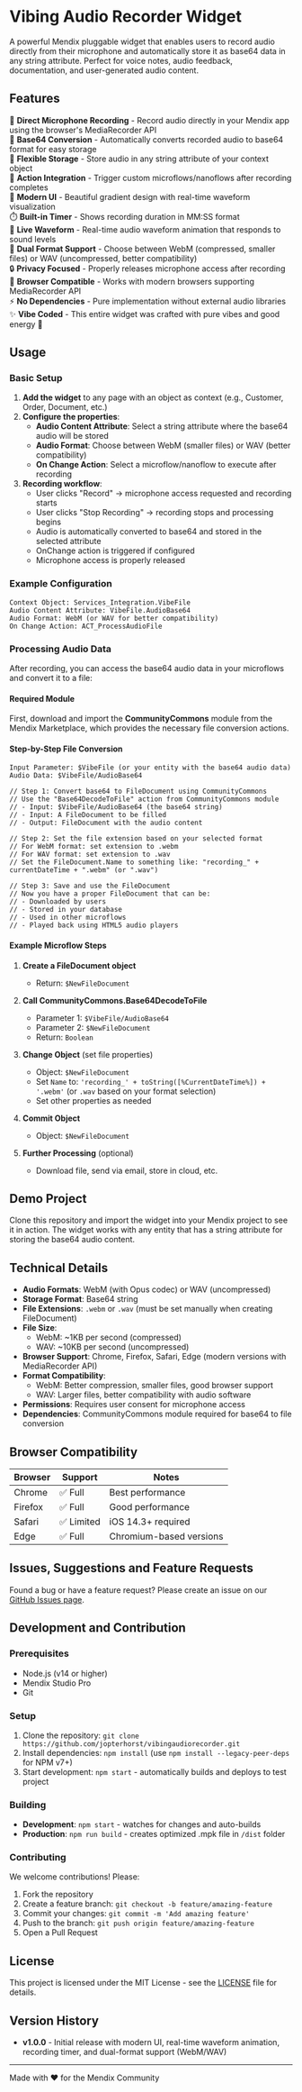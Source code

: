 # Vibing Audio Recorder Widget

A powerful Mendix pluggable widget that enables users to record audio directly from their microphone and automatically store it as base64 data in any string attribute. Perfect for voice notes, audio feedback, documentation, and user-generated audio content.

## Features

🎤 **Direct Microphone Recording** - Record audio directly in your Mendix app using the browser's MediaRecorder API  
📝 **Base64 Conversion** - Automatically converts recorded audio to base64 format for easy storage  
💾 **Flexible Storage** - Store audio in any string attribute of your context object  
🔧 **Action Integration** - Trigger custom microflows/nanoflows after recording completes  
🎯 **Modern UI** - Beautiful gradient design with real-time waveform visualization  
⏱️ **Built-in Timer** - Shows recording duration in MM:SS format  
🌊 **Live Waveform** - Real-time audio waveform animation that responds to sound levels  
🎵 **Dual Format Support** - Choose between WebM (compressed, smaller files) or WAV (uncompressed, better compatibility)  
🔒 **Privacy Focused** - Properly releases microphone access after recording  
📱 **Browser Compatible** - Works with modern browsers supporting MediaRecorder API  
⚡ **No Dependencies** - Pure implementation without external audio libraries  
✨ **Vibe Coded** - This entire widget was crafted with pure vibes and good energy 🌟  

## Usage

### Basic Setup

1. **Add the widget** to any page with an object as context (e.g., Customer, Order, Document, etc.)
2. **Configure the properties**:
   - **Audio Content Attribute**: Select a string attribute where the base64 audio will be stored
   - **Audio Format**: Choose between WebM (smaller files) or WAV (better compatibility)
   - **On Change Action**: Select a microflow/nanoflow to execute after recording
3. **Recording workflow**:
   - User clicks "Record" → microphone access requested and recording starts
   - User clicks "Stop Recording" → recording stops and processing begins
   - Audio is automatically converted to base64 and stored in the selected attribute
   - OnChange action is triggered if configured
   - Microphone access is properly released

### Example Configuration

```
Context Object: Services_Integration.VibeFile
Audio Content Attribute: VibeFile.AudioBase64
Audio Format: WebM (or WAV for better compatibility)
On Change Action: ACT_ProcessAudioFile
```

### Processing Audio Data

After recording, you can access the base64 audio data in your microflows and convert it to a file:

#### Required Module
First, download and import the **CommunityCommons** module from the Mendix Marketplace, which provides the necessary file conversion actions.

#### Step-by-Step File Conversion

```
Input Parameter: $VibeFile (or your entity with the base64 audio data)
Audio Data: $VibeFile/AudioBase64

// Step 1: Convert base64 to FileDocument using CommunityCommons
// Use the "Base64DecodeToFile" action from CommunityCommons module
// - Input: $VibeFile/AudioBase64 (the base64 string)
// - Input: A FileDocument to be filled
// - Output: FileDocument with the audio content

// Step 2: Set the file extension based on your selected format
// For WebM format: set extension to .webm
// For WAV format: set extension to .wav
// Set the FileDocument.Name to something like: "recording_" + currentDateTime + ".webm" (or ".wav")

// Step 3: Save and use the FileDocument
// Now you have a proper FileDocument that can be:
// - Downloaded by users
// - Stored in your database
// - Used in other microflows
// - Played back using HTML5 audio players
```

#### Example Microflow Steps

1. **Create a FileDocument object**
   - Return: `$NewFileDocument`

2. **Call CommunityCommons.Base64DecodeToFile**
   - Parameter 1: `$VibeFile/AudioBase64`
   - Parameter 2: `$NewFileDocument`
   - Return: `Boolean`

3. **Change Object** (set file properties)
   - Object: `$NewFileDocument`
   - Set `Name` to: `'recording_' + toString([%CurrentDateTime%]) + '.webm'` (or `.wav` based on your format selection)
   - Set other properties as needed

5. **Commit Object**
   - Object: `$NewFileDocument`

6. **Further Processing** (optional)
   - Download file, send via email, store in cloud, etc.

## Demo Project

Clone this repository and import the widget into your Mendix project to see it in action. The widget works with any entity that has a string attribute for storing the base64 audio content.

## Technical Details

- **Audio Formats**: WebM (with Opus codec) or WAV (uncompressed)
- **Storage Format**: Base64 string
- **File Extensions**: `.webm` or `.wav` (must be set manually when creating FileDocument)
- **File Size**: 
  - WebM: ~1KB per second (compressed)
  - WAV: ~10KB per second (uncompressed)
- **Browser Support**: Chrome, Firefox, Safari, Edge (modern versions with MediaRecorder API)
- **Format Compatibility**:
  - WebM: Better compression, smaller files, good browser support
  - WAV: Larger files, better compatibility with audio software
- **Permissions**: Requires user consent for microphone access
- **Dependencies**: CommunityCommons module required for base64 to file conversion

## Browser Compatibility

| Browser | Support | Notes |
|---------|---------|--------|
| Chrome | ✅ Full | Best performance |
| Firefox | ✅ Full | Good performance |
| Safari | ✅ Limited | iOS 14.3+ required |
| Edge | ✅ Full | Chromium-based versions |

## Issues, Suggestions and Feature Requests

Found a bug or have a feature request? Please create an issue on our [GitHub Issues page](https://github.com/jopterhorst/vibingaudiorecorder/issues).

## Development and Contribution

### Prerequisites
- Node.js (v14 or higher)
- Mendix Studio Pro
- Git

### Setup
1. Clone the repository: `git clone https://github.com/jopterhorst/vibingaudiorecorder.git`
2. Install dependencies: `npm install` (use `npm install --legacy-peer-deps` for NPM v7+)
3. Start development: `npm start` - automatically builds and deploys to test project

### Building
- **Development**: `npm start` - watches for changes and auto-builds
- **Production**: `npm run build` - creates optimized .mpk file in `/dist` folder

### Contributing
We welcome contributions! Please:
1. Fork the repository
2. Create a feature branch: `git checkout -b feature/amazing-feature`
3. Commit your changes: `git commit -m 'Add amazing feature'`
4. Push to the branch: `git push origin feature/amazing-feature`
5. Open a Pull Request

## License

This project is licensed under the MIT License - see the [LICENSE](LICENSE) file for details.

## Version History

- **v1.0.0** - Initial release with modern UI, real-time waveform animation, recording timer, and dual-format support (WebM/WAV)

---

Made with ❤️ for the Mendix Community
